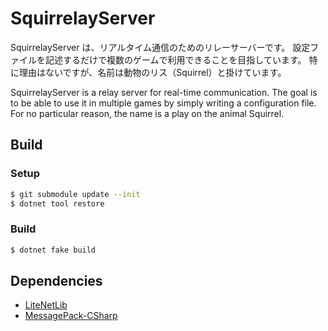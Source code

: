 # SquirrelayServer

SquirrelayServer は、リアルタイム通信のためのリレーサーバーです。
設定ファイルを記述するだけで複数のゲームで利用できることを目指しています。
特に理由はないですが、名前は動物のリス（Squirrel）と掛けています。

SquirrelayServer is a relay server for real-time communication.
The goal is to be able to use it in multiple games by simply writing a configuration file.
For no particular reason, the name is a play on the animal Squirrel.


## Build

### Setup

```sh
$ git submodule update --init
$ dotnet tool restore
```

### Build

```sh
$ dotnet fake build
```

## Dependencies
- [LiteNetLib](https://github.com/RevenantX/LiteNetLib)
- [MessagePack-CSharp](https://github.com/neuecc/MessagePack-CSharp)
